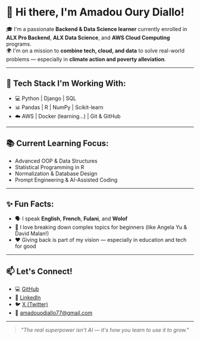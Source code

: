 

# 👋 Hi there, I'm Amadou Oury Diallo!

🎓 I'm a passionate **Backend & Data Science learner** currently enrolled in **ALX Pro Backend**, **ALX Data Science**, and **AWS Cloud Computing** programs.  
🌍 I'm on a mission to **combine tech, cloud, and data** to solve real-world problems — especially in **climate action and poverty alleviation**.

---

## 🔧 Tech Stack I'm Working With:
- 💻 Python | Django | SQL
- 📊 Pandas | R | NumPy | Scikit-learn
- ☁️ AWS | Docker (learning...) | Git & GitHub

---

## 📚 Current Learning Focus:
- Advanced OOP & Data Structures
- Statistical Programming in R
- Normalization & Database Design
- Prompt Engineering & AI-Assisted Coding

---

## ✨ Fun Facts:
- 🗣️ I speak **English**, **French**, **Fulani**, and **Wolof**
- 🧠 I love breaking down complex topics for beginners (like Angela Yu & David Malan!)
- ❤️ Giving back is part of my vision — especially in education and tech for good

---


## 📫 Let's Connect!
- 💻 [GitHub](https://github.com/amadououry885)
- 💼 [LinkedIn](https://www.linkedin.com/in/amadou-oury-diallo-735999279)
- 🐦 [X (Twitter)](https://x.com/dialloa20297393?s=11&t=oIEEgvAWAUIBphMp6_rBBw)
- 📧 amadouodiallo77@gmail.com

---

> *"The real superpower isn't AI — it's how you learn to use it to grow."*

